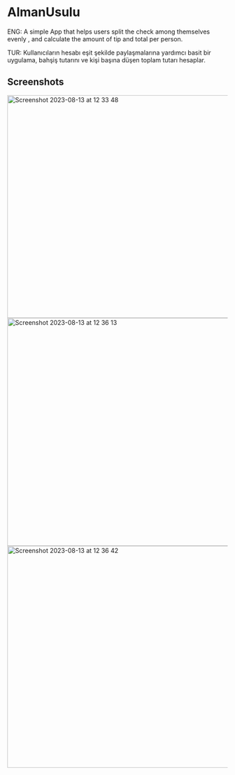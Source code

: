 # AlmanUsulu
ENG: A simple App that helps users split the check among themselves evenly , and calculate the amount of tip and total per person.

TUR: Kullanıcıların hesabı eşit şekilde paylaşmalarına yardımcı basit bir uygulama, bahşiş tutarını ve kişi başına düşen toplam tutarı hesaplar.

## Screenshots

<img width="509" alt="Screenshot 2023-08-13 at 12 33 48" src="https://github.com/alpselvi/AlmanUsulu/assets/137955880/4e6111e7-6e88-414f-acf3-d9be5409647b">
<img width="521" alt="Screenshot 2023-08-13 at 12 36 13" src="https://github.com/alpselvi/AlmanUsulu/assets/137955880/c6d558d6-b0ef-481f-9263-07cfbcaaee38">
<img width="507" alt="Screenshot 2023-08-13 at 12 36 42" src="https://github.com/alpselvi/AlmanUsulu/assets/137955880/f7bec279-0cb7-4987-8f83-1ec78bb2607b">
